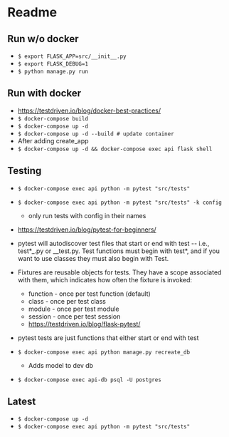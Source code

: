 # Readme

## Run w/o docker

- `$ export FLASK_APP=src/__init__.py`
- `$ export FLASK_DEBUG=1`
- `$ python manage.py run`

## Run with docker

- https://testdriven.io/blog/docker-best-practices/
- `$ docker-compose build`
- `$ docker-compose up -d`
- `$ docker-compose up -d --build # update container`
- After adding create_app
- `$ docker-compose up -d && docker-compose exec api flask shell`

## Testing

- `$ docker-compose exec api python -m pytest "src/tests"`
- `$ docker-compose exec api python -m pytest "src/tests" -k config`
  - only run tests with config in their names
- https://testdriven.io/blog/pytest-for-beginners/
- pytest will autodiscover test files that start or end with test -- i.e., test\*_.py or _\_test.py. Test functions must begin with test\*, and if you want to use classes they must also begin with Test.
- Fixtures are reusable objects for tests. They have a scope associated with them, which indicates how often the fixture is invoked:
  - function - once per test function (default)
  - class - once per test class
  - module - once per test module
  - session - once per test session
  - https://testdriven.io/blog/flask-pytest/
- pytest tests are just functions that either start or end with test

- `$ docker-compose exec api python manage.py recreate_db`
  - Adds model to dev db
- `$ docker-compose exec api-db psql -U postgres`

## Latest

- `$ docker-compose up -d`
- `$ docker-compose exec api python -m pytest "src/tests"`
